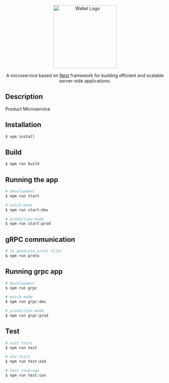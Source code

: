 <p align="center">
  <a href="https://github.com/soum-sa/template.git" target="blank"><img src="https://github.com/soum-sa/template/blob/main/img/logo.jpeg" width="200" alt="Wallet Logo" /></a>
</p>

[circleci-image]: https://img.shields.io/circleci/build/github/nestjs/nest/master?token=abc123def456
[circleci-url]: https://circleci.com/gh/nestjs/nest

  <p align="center">A microservice based on  <a href="https://docs.nestjs.com/" target="_blank">Nest</a> framework for building efficient and scalable server-side applications.</p>

## Description

Product Microservice

## Installation

```bash
$ npm install
```

## Build

```bash
$ npm run build
```

## Running the app

```bash
# development
$ npm run start

# watch mode
$ npm run start:dev

# production mode
$ npm run start:prod
```

## gRPC communication

```bash
# to generate proto files
$ npm run proto
```


## Running grpc app

```bash
# development
$ npm run grpc

# watch mode
$ npm run grpc:dev

# production mode
$ npm run grpc:prod
```

## Test

```bash
# unit tests
$ npm run test

# e2e tests
$ npm run test:e2e

# test coverage
$ npm run test:cov
